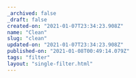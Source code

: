 ```yaml
---
_archived: false
_draft: false
created-on: "2021-01-07T23:34:23.908Z"
name: "Clean"
slug: "clean"
updated-on: "2021-01-07T23:34:23.908Z"
published-on: "2021-01-08T00:49:14.079Z"
tags: "filter"
layout: "single-filter.html"
---
```



